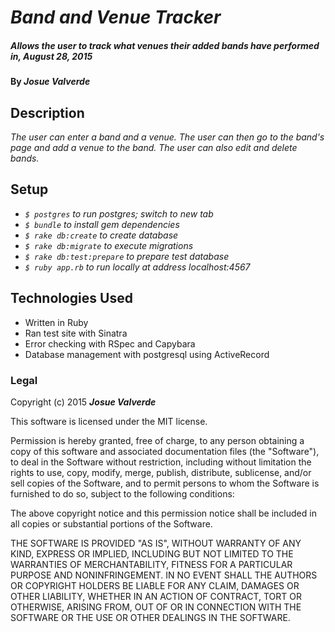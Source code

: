 # _Band and Venue Tracker_

##### _Allows the user to track what venues their added bands have performed in, August 28, 2015_

#### By _**Josue Valverde**_

## Description

_The user can enter a band and a venue. The user can then go to the band's page and add a venue to the band. The user can also edit and delete bands._

## Setup

* _`$ postgres` to run postgres; switch to new tab_
* _`$ bundle` to install gem dependencies_
* _`$ rake db:create` to create database_
* _`$ rake db:migrate` to execute migrations_
* _`$ rake db:test:prepare` to prepare test database_
* _`$ ruby app.rb` to run locally at address localhost:4567_

## Technologies Used

* Written in Ruby
* Ran test site with Sinatra
* Error checking with RSpec and Capybara
* Database management with postgresql using ActiveRecord


### Legal

Copyright (c) 2015 **_Josue Valverde_**

This software is licensed under the MIT license.

Permission is hereby granted, free of charge, to any person obtaining a copy
of this software and associated documentation files (the "Software"), to deal
in the Software without restriction, including without limitation the rights
to use, copy, modify, merge, publish, distribute, sublicense, and/or sell
copies of the Software, and to permit persons to whom the Software is
furnished to do so, subject to the following conditions:

The above copyright notice and this permission notice shall be included in
all copies or substantial portions of the Software.

THE SOFTWARE IS PROVIDED "AS IS", WITHOUT WARRANTY OF ANY KIND, EXPRESS OR
IMPLIED, INCLUDING BUT NOT LIMITED TO THE WARRANTIES OF MERCHANTABILITY,
FITNESS FOR A PARTICULAR PURPOSE AND NONINFRINGEMENT. IN NO EVENT SHALL THE
AUTHORS OR COPYRIGHT HOLDERS BE LIABLE FOR ANY CLAIM, DAMAGES OR OTHER
LIABILITY, WHETHER IN AN ACTION OF CONTRACT, TORT OR OTHERWISE, ARISING FROM,
OUT OF OR IN CONNECTION WITH THE SOFTWARE OR THE USE OR OTHER DEALINGS IN
THE SOFTWARE.
